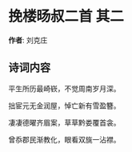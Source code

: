 # 挽楼旸叔二首  其二

**作者**: 刘克庄

## 诗词内容

平生所历最崎嵚，不觉周南岁月深。

拙宦元无金润屋，悼亡新有雪盈簪。

凄凄德曜齐眉案，草草黔娄覆首衾。

曾忝郡民渐教化，眼看双旐一沾襟。

